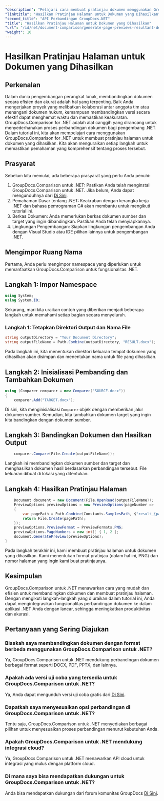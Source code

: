 ```yaml
---
"description": "Pelajari cara membuat pratinjau dokumen menggunakan GroupDocs.Comparison untuk .NET. Bandingkan dokumen secara efisien dan akurat."
"linktitle": "Hasilkan Pratinjau Halaman untuk Dokumen yang Dihasilkan"
"second_title": "API Perbandingan GroupDocs.NET"
"title": "Hasilkan Pratinjau Halaman untuk Dokumen yang Dihasilkan"
"url": "/id/net/document-comparison/generate-page-previews-resultant-document/"
"weight": 10
---
```


# Hasilkan Pratinjau Halaman untuk Dokumen yang Dihasilkan

## Perkenalan
Dalam dunia pengembangan perangkat lunak, membandingkan dokumen secara efisien dan akurat adalah hal yang terpenting. Baik Anda mengerjakan proyek yang melibatkan kolaborasi antar anggota tim atau menangani dokumen hukum, kemampuan membandingkan versi secara efektif dapat menghemat waktu dan memastikan keakuratan. GroupDocs.Comparison for .NET adalah alat canggih yang dirancang untuk menyederhanakan proses perbandingan dokumen bagi pengembang .NET. Dalam tutorial ini, kita akan mempelajari cara menggunakan GroupDocs.Comparison for .NET untuk membuat pratinjau halaman untuk dokumen yang dihasilkan. Kita akan menguraikan setiap langkah untuk memastikan pemahaman yang komprehensif tentang proses tersebut.
## Prasyarat
Sebelum kita memulai, ada beberapa prasyarat yang perlu Anda penuhi:
1. GroupDocs.Comparison untuk .NET: Pastikan Anda telah menginstal GroupDocs.Comparison untuk .NET. Jika belum, Anda dapat mengunduhnya dari [Di Sini](https://releases.groupdocs.com/comparison/net/).
2. Pemahaman Dasar tentang .NET: Keakraban dengan kerangka kerja .NET dan bahasa pemrograman C# akan membantu untuk mengikuti tutorial ini.
3. Berkas Dokumen: Anda memerlukan berkas dokumen sumber dan target yang ingin dibandingkan. Pastikan Anda telah menyiapkannya.
4. Lingkungan Pengembangan: Siapkan lingkungan pengembangan Anda dengan Visual Studio atau IDE pilihan lainnya untuk pengembangan .NET.

## Mengimpor Ruang Nama
Pertama, Anda perlu mengimpor namespace yang diperlukan untuk memanfaatkan GroupDocs.Comparison untuk fungsionalitas .NET.
## Langkah 1: Impor Namespace
```csharp
using System;
using System.IO;
```
Sekarang, mari kita uraikan contoh yang diberikan menjadi beberapa langkah untuk memahami setiap bagian secara menyeluruh.
### Langkah 1: Tetapkan Direktori Output dan Nama File
```csharp
string outputDirectory = "Your Document Directory";
string outputFileName = Path.Combine(outputDirectory, "RESULT.docx");
```
Pada langkah ini, kita menentukan direktori keluaran tempat dokumen yang dihasilkan akan disimpan dan menentukan nama untuk file yang dihasilkan.
## Langkah 2: Inisialisasi Pembanding dan Tambahkan Dokumen
```csharp
using (Comparer comparer = new Comparer("SOURCE.docx"))
{
    comparer.Add("TARGET.docx");
```
Di sini, kita menginisialisasi `Comparer` objek dengan memberikan jalur dokumen sumber. Kemudian, kita tambahkan dokumen target yang ingin kita bandingkan dengan dokumen sumber.
## Langkah 3: Bandingkan Dokumen dan Hasilkan Output
```csharp
    comparer.Compare(File.Create(outputFileName));
```
Langkah ini membandingkan dokumen sumber dan target dan menghasilkan dokumen hasil berdasarkan perbandingan tersebut. File keluaran dibuat di lokasi yang ditentukan.
## Langkah 4: Hasilkan Pratinjau Halaman
```csharp
    Document document = new Document(File.OpenRead(outputFileName));
    PreviewOptions previewOptions = new PreviewOptions(pageNumber =>
    {
        var pagePath = Path.Combine(Constants.SamplesPath, $"result_{pageNumber}.png");
        return File.Create(pagePath);
    });
    previewOptions.PreviewFormat = PreviewFormats.PNG;
    previewOptions.PageNumbers = new int[] { 1, 2 };
    document.GeneratePreview(previewOptions);
}
```
Pada langkah terakhir ini, kami membuat pratinjau halaman untuk dokumen yang dihasilkan. Kami menentukan format pratinjau (dalam hal ini, PNG) dan nomor halaman yang ingin kami buat pratinjaunya.

## Kesimpulan
GroupDocs.Comparison untuk .NET menawarkan cara yang mudah dan efisien untuk membandingkan dokumen dan membuat pratinjau halaman. Dengan mengikuti langkah-langkah yang diuraikan dalam tutorial ini, Anda dapat mengintegrasikan fungsionalitas perbandingan dokumen ke dalam aplikasi .NET Anda dengan lancar, sehingga meningkatkan produktivitas dan akurasi.
## Pertanyaan yang Sering Diajukan
### Bisakah saya membandingkan dokumen dengan format berbeda menggunakan GroupDocs.Comparison untuk .NET?
Ya, GroupDocs.Comparison untuk .NET mendukung perbandingan dokumen berbagai format seperti DOCX, PDF, PPTX, dan lainnya.
### Apakah ada versi uji coba yang tersedia untuk GroupDocs.Comparison untuk .NET?
Ya, Anda dapat mengunduh versi uji coba gratis dari [Di Sini](https://releases.groupdocs.com/).
### Dapatkah saya menyesuaikan opsi perbandingan di GroupDocs.Comparison untuk .NET?
Tentu saja, GroupDocs.Comparison untuk .NET menyediakan berbagai pilihan untuk menyesuaikan proses perbandingan menurut kebutuhan Anda.
### Apakah GroupDocs.Comparison untuk .NET mendukung integrasi cloud?
Ya, GroupDocs.Comparison untuk .NET menawarkan API cloud untuk integrasi yang mulus dengan platform cloud.
### Di mana saya bisa mendapatkan dukungan untuk GroupDocs.Comparison untuk .NET?
Anda bisa mendapatkan dukungan dari forum komunitas GroupDocs [Di Sini](https://forum.groupdocs.com/c/comparison/12).
